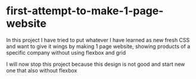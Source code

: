 # first-attempt-to-make-1-page-website
In this project I have tried to put whatever  I have learned as new fresh CSS and want to give it wings by making 1 page website, showing products of a specific company without using flexbox and grid 

I will now stop this project because this design is not good and start new one that also without flexbox
